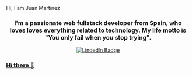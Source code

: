 <div id="header" aligh="center>
  ![giphy](https://github.com/juan3384/juan3384/assets/113257736/cef5c4ec-b5c2-4274-b23b-f0fb9c986214)

  <h1 aligh="center"> Hi, I am Juan Martinez </h1>
  <h3 align="center"> I'm a passionate web fullstack developer from Spain, who loves loves everything related to technology. My life motto is "You only fail when you stop trying". <h/3>
</div>

<div id="badges" align="center">
  <a href="https://www.linkedin.com/in/juan-manuel-martinez-martinez-3057b35a/">
    <img src="https://img.shields.io/badge/:badgeContent?style=for-the-badge&logo=linkedln&color=green" alt="Lindedln Badge"/>
</div>







### Hi there 👋

<!--
**juan3384/juan3384** is a ✨ _special_ ✨ repository because its `README.md` (this file) appears on your GitHub profile.

Here are some ideas to get you started:

- 🔭 I’m currently working on ...
- 🌱 I’m currently learning ...
- 👯 I’m looking to collaborate on ...
- 🤔 I’m looking for help with ...
- 💬 Ask me about ...
- 📫 How to reach me: ...
- 😄 Pronouns: ...
- ⚡ Fun fact: ...
-->
